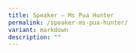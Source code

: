 ```yaml
---
title: Speaker – Ms Pua Hunter
permalink: /speaker-ms-pua-hunter/
variant: markdown
description: ""
---
```

